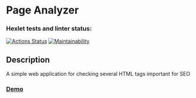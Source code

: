 # Page Analyzer
### Hexlet tests and linter status:
[![Actions Status](https://github.com/shortykevich/python-project-83/actions/workflows/hexlet-check.yml/badge.svg)](https://github.com/shortykevich/python-project-83/actions)
[![Maintainability](https://api.codeclimate.com/v1/badges/58a7c4b4502e5bba770d/maintainability)](https://codeclimate.com/github/shortykevich/python-project-83/maintainability)

## Description
A simple web application for checking several HTML tags important for SEO

### [Demo](https://page-analyzer-test-deploy.onrender.com)
